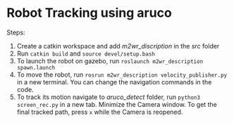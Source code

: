 # Robot Tracking using aruco

Steps:
  1. Create a catkin workspace and add *m2wr_discription* in the *src* folder
  2. Run ```catkin build``` and ```source devel/setup.bash```
  3. To launch the robot on gazebo, run ```roslaunch m2wr_description spawn.launch```
  4. To move the robot, run ```rosrun m2wr_description velocity_publisher.py``` in a new terminal. You can change the navigation commands in the code.
  5. To track its motion navigate to *aruco_detect* folder, run ```python3 screen_rec.py``` in a new tab. Minimize the Camera window. To get the final tracked path, press ```x``` while the Camera is reopened.
